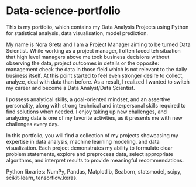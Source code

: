 # Data-science-portfolio
This is my portfolio, which contains my Data Analysis Projects using Python for statistical analysis, data visualisation, model prediction. 

My name is Nora Greta and I am a Project Manager aiming to be turned Data Scientist. While working as a project manager, I often faced teh situation that high level managers above me took business decisions without observing the data, project outcomes in details or the opposite: management check the data in those field which is not relevant to the daily business itself. At this point started to feel even stronger desire to collect, analyze, deal with data than before. As a result, I realized I wanted to switch my career and become a Data Analyst/Data Scientist. 

I possess analytical skills, a goal-oriented mindset, and an assertive personality, along with strong technical and interpersonal skills required to find solutions when needed. I enjoy taking up new challenges, and analyzing data is one of my favorite activities, as it presents me with new challenges every day.

In this portfolio, you will find a collection of my projects showcasing my expertise in data analysis, machine learning modeling, and data visualization. Each project demonstrates my ability to formulate clear problem statements, explore and preprocess data, select appropriate algorithms, and interpret results to provide meaningful recommendations.

Python libraries: NumPy, Pandas, Matplotlib, Seaborn, statsmodel, scipy, scikit-learn, tensorflow.keras.
